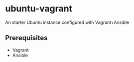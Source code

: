 ubuntu-vagrant
==============

An starter Ubuntu instance configured with Vagrant+Ansible

## Prerequisites
- Vagrant
- Ansible
